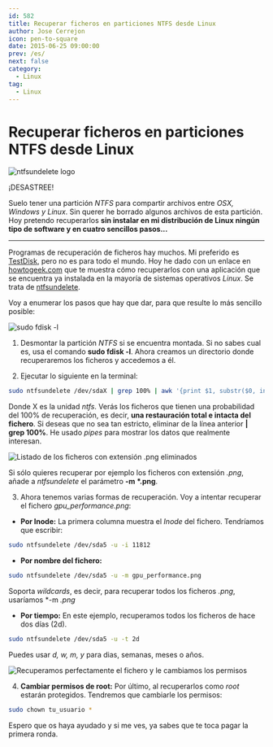 ```yaml
---
id: 582
title: Recuperar ficheros en particiones NTFS desde Linux
author: Jose Cerrejon
icon: pen-to-square
date: 2015-06-25 09:00:00
prev: /es/
next: false
category:
  - Linux
tag:
  - Linux
---
```


# Recuperar ficheros en particiones NTFS desde Linux

![ntfsundelete logo](/images/2015/06/ntfsundel_logo.png)

¡DESASTREE!

Suelo tener una partición *NTFS* para compartir archivos entre *OSX, Windows y Linux*. Sin querer he borrado algunos archivos de esta partición. Hoy pretendo recuperarlos **sin instalar en mi distribución de Linux ningún tipo de software y en cuatro sencillos pasos...**

- - -
Programas de recuperación de ficheros hay muchos. Mi preferido es [TestDisk](http://www.cgsecurity.org/wiki/TestDisk), pero no es para todo el mundo. Hoy he dado con un enlace en [howtogeek.com](http://www.howtogeek.com/howto/13706/recover-deleted-files-on-an-ntfs-hard-drive-from-a-ubuntu-live-cd/) que te muestra cómo recuperarlos con una aplicación que se encuentra ya instalada en la mayoría de sistemas operativos *Linux*. Se trata de [ntfsundelete](http://linux.die.net/man/8/ntfsundelete).

Voy a enumerar los pasos que hay que dar, para que resulte lo más sencillo posible:

![sudo fdisk -l](/images/2015/06/ntfsundel_01.png "sudo fdisk -l")

1) Desmontar la partición *NTFS* si se encuentra montada. Si no sabes cual es, usa el comando **sudo fdisk -l**. Ahora creamos un directorio donde recuperaremos los ficheros y accedemos a él.

2) Ejecutar lo siguiente en la terminal:

```bash
sudo ntfsundelete /dev/sdaX | grep 100% | awk '{print $1, substr($0, index($0,$7)) }'
```

Donde X es la unidad *ntfs*. Verás los ficheros que tienen una probabilidad del 100% de recuperación, es decir, **una restauración total e intacta del fichero**. Si deseas que no sea tan estricto, eliminar de la línea anterior **| grep 100%**. He usado *pipes* para mostrar los datos que realmente interesan.

![Listado de los ficheros con extensión .png eliminados](/images/2015/06/ntfsundel_02.png "Listado de los ficheros con extensión .png eliminados")

Si sólo quieres recuperar por ejemplo los ficheros con extensión *.png*, añade a *ntfsundelete* el parámetro **-m \*.png**.

3) Ahora tenemos varias formas de recuperación. Voy a intentar recuperar el fichero *gpu_performance.png*:

* **Por Inode:** La primera columna muestra el *Inode* del fichero. Tendríamos que escribir:

```bash
sudo ntfsundelete /dev/sda5 -u -i 11812
```

* **Por nombre del fichero:**

```bash
sudo ntfsundelete /dev/sda5 -u -m gpu_performance.png
```

Soporta *wildcards*, es decir, para recuperar todos los ficheros *.png*, usaríamos *-m *.png*

* **Por tiempo:** En este ejemplo, recuperamos todos los ficheros de hace dos días (2d).

```bash
sudo ntfsundelete /dev/sda5 -u -t 2d
```

Puedes usar *d, w, m, y* para dias, semanas, meses o años.

![Recuperamos perfectamente el fichero y le cambiamos los permisos](/images/2015/06/ntfsundel_03.png "Recuperamos perfectamente el fichero y le cambiamos los permisos")

4) **Cambiar permisos de root:** Por último, al recuperarlos como *root* estarán protegidos. Tendremos que cambiarle los permisos:

```bash
sudo chown tu_usuario *
```

Espero que os haya ayudado y si me ves, ya sabes que te toca pagar la primera ronda.